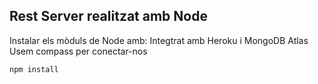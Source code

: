 

## Rest Server realitzat amb Node

Instalar els mòduls de Node amb:
Integtrat amb Heroku i MongoDB Atlas
Usem compass per conectar-nos

```
npm install
```
